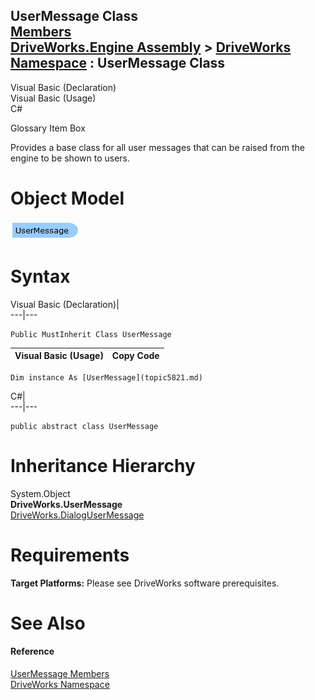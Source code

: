 UserMessage Class   
[Members](topic5822.md)   
[DriveWorks.Engine Assembly](topic2156.md) > [DriveWorks Namespace](topic2159.md) : UserMessage Class  
---  
  
Visual Basic (Declaration)    
Visual Basic (Usage)    
C# 

Glossary Item Box

Provides a base class for all user messages that can be raised from the engine to be shown to users. 

# Object Model

![](dotnetdiagramimages/image300.png)

# Syntax

Visual Basic (Declaration)|   
---|---  
      
    
    Public MustInherit Class UserMessage   
  
Visual Basic (Usage)| Copy Code  
---|---  
      
    
    Dim instance As [UserMessage](topic5821.md)  
  
C#|   
---|---  
      
    
    public abstract class UserMessage   
  
# Inheritance Hierarchy

System.Object  
**DriveWorks.UserMessage**  
[DriveWorks.DialogUserMessage](topic2705.md)  


# Requirements

**Target Platforms:** Please see DriveWorks software prerequisites.

# See Also

#### Reference

[UserMessage Members](topic5822.md)   
[DriveWorks Namespace](topic2159.md)


